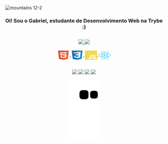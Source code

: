 ![mountains 12-2](https://user-images.githubusercontent.com/100055011/160991662-4f98ffde-60e3-4bb7-8d7d-7869b3426078.jpg)

<h3 align="center">Oi! Sou o Gabriel, estudante de Desenvolvimento Web na Trybe :)</h2>

##

<div align="center">
  <a href="https://github.com/gabrielhdn">
  <img height="165em" src="https://github-readme-stats.vercel.app/api?username=gabrielhdn&show_icons=true&theme=dracula&include_all_commits=true&count_private=true"/>
  <img height="165em" src="https://github-readme-stats.vercel.app/api/top-langs/?username=gabrielhdn&layout=compact&langs_count=7&theme=dracula"/>
</div>
<div align="center" style="display: inline_block"><br>
  <img align="center" alt="HTML" height="30" width="40" src="https://raw.githubusercontent.com/devicons/devicon/master/icons/html5/html5-original.svg">
  <img align="center" alt="CSS" height="30" width="40" src="https://raw.githubusercontent.com/devicons/devicon/master/icons/css3/css3-original.svg">
  <img align="center" alt="JS" height="30" width="40" src="https://raw.githubusercontent.com/devicons/devicon/master/icons/javascript/javascript-plain.svg">
  <img align="center" alt="React" height="30" width="40" src="https://raw.githubusercontent.com/devicons/devicon/master/icons/react/react-original.svg">
</div>
  
##

<div align="center"> 
  <a href="https://instagram.com/gabrielhdn" target="_blank"><img src="https://img.shields.io/badge/Instagram-E4405F?style=for-the-badge&logo=instagram&logoColor=white" target="_blank"></a>
 <a href="https://www.linkedin.com/in/gabrielherdina/" target="_blank"><img src="https://img.shields.io/badge/LinkedIn-0077B5?style=for-the-badge&logo=linkedin&logoColor=white" target="_blank"></a> 
  <a href = "mailto:gherdina7@gmail.com"><img src="https://img.shields.io/badge/Gmail-D14836?style=for-the-badge&logo=gmail&logoColor=white" target="_blank"></a>
  <a href="https://steamcommunity.com/id/herdina/" target="_blank"><img src="https://img.shields.io/badge/Steam-000000?style=for-the-badge&logo=steam&logoColor=white" target="_blank"></a> 

   ![Snake animation](https://github.com/gabrielhdn/gabrielhdn/blob/output/github-contribution-grid-snake.svg)
</div>
   
 
